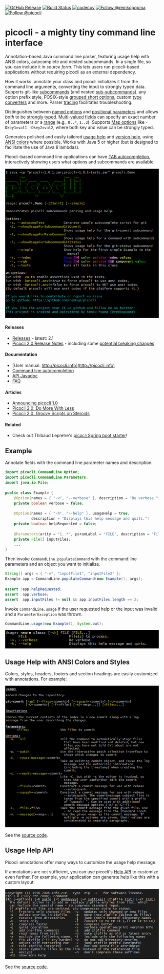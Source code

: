 [![GitHub Release](https://img.shields.io/github/release/remkop/picocli.svg)](https://github.com/remkop/picocli/releases) 
[![Build Status](https://travis-ci.org/remkop/picocli.svg?branch=master)](https://travis-ci.org/remkop/picocli) 
[![codecov](https://codecov.io/gh/remkop/picocli/branch/master/graph/badge.svg)](https://codecov.io/gh/remkop/picocli) 
[![Follow @remkopopma](https://img.shields.io/twitter/follow/remkopopma.svg?style=social)](https://twitter.com/intent/follow?screen_name=remkopopma) 
[![Follow @picocli](https://img.shields.io/twitter/follow/picocli.svg?style=social)](https://twitter.com/intent/follow?screen_name=picocli) 


# picocli - a mighty tiny command line interface

Annotation-based Java command line parser, featuring usage help with ANSI colors, autocomplete and nested subcommands.
In a single file, so you can include it _in source form_.
This lets users run picocli-based applications without requiring picocli as an external dependency.

How it works: annotate your class and picocli initializes it from the command line arguments,
converting the input to strongly typed data. Supports git-like [subcommands](http://picocli.info/#_subcommands)
(and nested [sub-subcommands](http://picocli.info/#_nested_sub_subcommands)),
any option prefix style, POSIX-style [grouped short options](http://picocli.info/#_short_options),
custom [type converters](http://picocli.info/#_custom_type_converters) and more.
Parser [tracing](http://picocli.info/#_tracing) facilitates troubleshooting.

Distinguishes between [named options](http://picocli.info/#_options) and
[positional parameters](http://picocli.info/#_positional_parameters) and allows _both_ to be 
[strongly typed](http://picocli.info/#_strongly_typed_everything).
[Multi-valued fields](http://picocli.info/#_multiple_values) can specify 
an exact number of parameters or a [range](http://picocli.info/#_arity) (e.g., `0..*`, `1..2`).
Supports [Map options](http://picocli.info/#_maps) like `-Dkey1=val1 -Dkey2=val2`, where both key and value can be strongly typed.

Generates polished and easily tailored [usage help](http://picocli.info/#_usage_help)
and  [version help](http://picocli.info/#_version_help),
using [ANSI colors](http://picocli.info/#_ansi_colors_and_styles) where possible.
Works with Java 5 or higher (but is designed to facilitate the use of Java 8 lambdas).

Picocli-based command line applications can have [TAB autocompletion](http://picocli.info/autocomplete.html),
interactively showing users what options and subcommands are available.

<a id="picocli_demo"></a>
![Picocli Demo help message with ANSI colors](docs/images/picocli.Demo.png?raw=true)

#### Releases
* [Releases](https://github.com/remkop/picocli/releases) - latest: 2.1
* [Picocli 2.0 Release Notes](https://github.com/remkop/picocli/releases/tag/v2.0.0) - including some [potential breaking changes](https://github.com/remkop/picocli/releases/tag/v2.0.0#2.0-breaking-changes)

#### Documentation
* [User manual: http://picocli.info](http://picocli.info)
* [Command line autocompletion](http://picocli.info/autocomplete.html)
* [API Javadoc](http://picocli.info/apidocs/)
* [FAQ](https://github.com/remkop/picocli/wiki/FAQ)

#### Articles
* [Announcing picocli 1.0](http://picocli.info/announcing-picocli-1.0.html)
* [Picocli 2.0: Do More With Less](http://picocli.info/picocli-2.0-do-more-with-less.html)
* [Picocli 2.0: Groovy Scripts on Steroids](http://picocli.info/picocli-2.0-groovy-scripts-on-steroids.html)

#### Related
* Check out Thibaud Lepretre's [picocli Spring boot starter](https://github.com/kakawait/picocli-spring-boot-starter)!


## Example

Annotate fields with the command line parameter names and description.

```java
import picocli.CommandLine.Option;
import picocli.CommandLine.Parameters;
import java.io.File;

public class Example {
    @Option(names = { "-v", "--verbose" }, description = "Be verbose.")
    private boolean verbose = false;

    @Option(names = { "-h", "--help" }, usageHelp = true,
            description = "Displays this help message and quits.")
    private boolean helpRequested = false;

    @Parameters(arity = "1..*", paramLabel = "FILE", description = "File(s) to process.")
    private File[] inputFiles;
    ...
}
```

Then invoke `CommandLine.populateCommand` with the command line parameters and an object you want to initialize.

```java
String[] args = { "-v", "inputFile1", "inputFile2" };
Example app = CommandLine.populateCommand(new Example(), args);

assert !app.helpRequested;
assert  app.verbose;
assert  app.inputFiles != null && app.inputFiles.length == 2;
```

Invoke `CommandLine.usage` if the user requested help or the input was invalid and a `ParameterException` was thrown.

```java
CommandLine.usage(new Example(), System.out);
```

![Usage help message with ANSI colors](docs/images/ExampleUsageANSI.png?raw=true)

## Usage Help with ANSI Colors and Styles

Colors, styles, headers, footers and section headings are easily customized with annotations.
For example:

![Longer help message with ANSI colors](docs/images/UsageHelpWithStyle.png?raw=true)

See the [source code](https://github.com/remkop/picocli/blob/v0.9.4/src/test/java/picocli/Demo.java#L337). 



## Usage Help API

Picocli annotations offer many ways to customize the usage help message.

If annotations are not sufficient, you can use picocli's [Help API](http://picocli.info/#_usage_help_api) to customize even further.
For example, your application can generate help like this with a custom layout:

![Usage help message with two options per row](docs/images/UsageHelpWithCustomLayout.png?raw=true)

See the [source code](https://github.com/remkop/picocli/blob/master/src/test/java/picocli/CustomLayoutDemo.java#L61).

